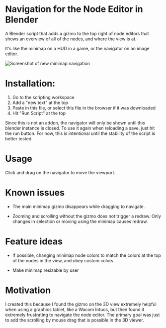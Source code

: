 # Navigation for the Node Editor in Blender
A Blender script that adds a gizmo to the top right of node editors that shows an overview of all of the nodes, and where the view is at.

It's like the minimap on a HUD in a game, or the navigator on an image editor.

![Screenshot of new minimap navigation](https://github.com/echowarp/blender_node_editor_navigation/raw/master/src/doc/img/NavigationPreviewShader.png "Screenshot of new minimap navigation")



# Installation:
1. Go to the scripting workspace
2. Add a "new text" at the top
3. Paste in this file, or select this file in the browser if it was downloaded
4. Hit "Run Script" at the top

Since this is not an addon, the navigator will only be shown until this blender instance is closed.
To use it again when reloading a save, just hit the run button.
For now, this is intentional until the stability of the script is better tested.

# Usage
Click and drag on the navigator to move the viewport.

# Known issues
* The main minimap gizmo disappears while dragging to navigate.

* Zooming and scrolling without the gizmo does not trigger a redraw.
Only changes in selection or moving using the minimap causes redraw.

# Feature ideas
* If possible, changing minimap node colors to match the colors at the top of the nodes in the view, and obey custom colors.

* Make minimap resizable by user

# Motivation
I created this because I found the gizmo on the 3D view extremely helpful when using a graphics tablet, like a Wacom Intuos, but then found it extremely frustrating to navigate the node editor. The primary goal was just to add the scrolling by mouse drag that is possible in the 3D viewer.
